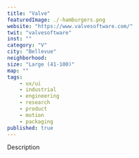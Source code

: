 ```yaml
---
title: "Valve"
featuredImage: ./-hamburgers.png
website: "https://www.valvesoftware.com/"
twit: "valvesoftware"
inst: ""
category: "V"
city: "Bellevue"
neighborhood:
size: "Large (41-100)"
map: ""
tags:
    - ux/ui
    - industrial
    - engineering
    - research
    - product
    - motion
    - packaging
published: true
---
```


Description

